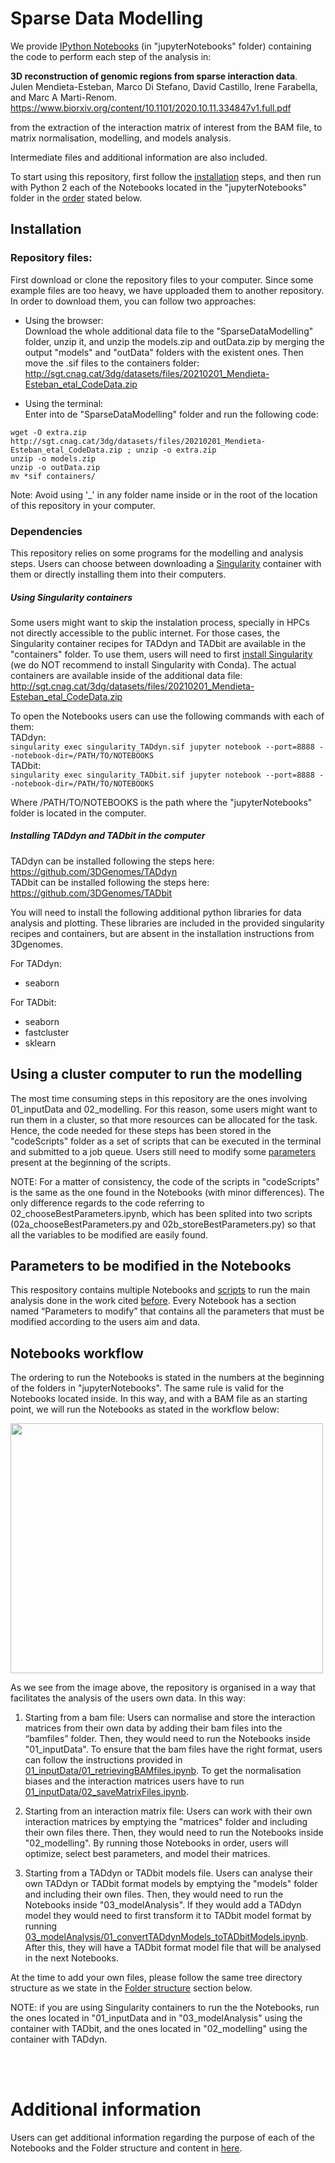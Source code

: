 # Sparse Data Modelling
We provide [IPython Notebooks](https://jupyter.org/) (in "jupyterNotebooks" folder) containing the code to perform each step of the analysis in:  
    
**3D reconstruction of genomic regions from sparse interaction data**.  
Julen Mendieta-Esteban, Marco Di Stefano, David Castillo, Irene Farabella, and Marc A Marti-Renom.  
https://www.biorxiv.org/content/10.1101/2020.10.11.334847v1.full.pdf  
  
from the extraction of the interaction matrix of interest from the BAM file, to matrix normalisation, modelling, and models analysis.  

Intermediate files and additional information are also included.

To start using this repository, first follow the [installation](#installation) steps, and then run with Python 2 each of the Notebooks located in the "jupyterNotebooks" folder in the [order](#notebooks-workflow) stated below. 

## Installation
### Repository files:
First download or clone the repository files to your computer. Since some example files are too heavy, we have upploaded them to another repository. In order to download them, you can follow two approaches:  
- Using the browser:  
Download the whole additional data file to the "SparseDataModelling" folder, unzip it, and unzip the models.zip and outData.zip by merging the output "models" and "outData" folders with the existent ones. Then move the .sif files to the containers folder:  
http://sgt.cnag.cat/3dg/datasets/files/20210201_Mendieta-Esteban_etal_CodeData.zip  
  
- Using the terminal:  
Enter into de "SparseDataModelling" folder and run the following code:
```
wget -O extra.zip http://sgt.cnag.cat/3dg/datasets/files/20210201_Mendieta-Esteban_etal_CodeData.zip ; unzip -o extra.zip
unzip -o models.zip   
unzip -o outData.zip   
mv *sif containers/
```

Note: Avoid using '_' in any folder name inside or in the root of the location of this repository in your computer.  
  
### Dependencies
This repository relies on some programs for the modelling and analysis steps. Users can choose between downloading a [Singularity](https://sylabs.io/) container with them or directly installing them into their computers.  
##### Using Singularity containers
Some users might want to skip the instalation process, specially in HPCs not directly accessible to the public internet. For those cases, the Singularity container recipes for TADdyn and TADbit are available in the "containers" folder. To use them, users will need to first [install Singularity](https://sylabs.io/guides/3.6/admin-guide/installation.html) (we do NOT recommend to install Singularity with Conda). The actual containers are available inside of the additional data file:   
http://sgt.cnag.cat/3dg/datasets/files/20210201_Mendieta-Esteban_etal_CodeData.zip  
    
To open the Notebooks users can use the following commands with each of them:  
TADdyn:  
`singularity exec singularity_TADdyn.sif jupyter notebook --port=8888 --notebook-dir=/PATH/TO/NOTEBOOKS`  
TADbit:  
`singularity exec singularity_TADbit.sif jupyter notebook --port=8888 --notebook-dir=/PATH/TO/NOTEBOOKS` 
  
Where /PATH/TO/NOTEBOOKS is the path where the "jupyterNotebooks" folder is located in the computer.

##### Installing TADdyn and TADbit in the computer
TADdyn can be installed following the steps here:  
https://github.com/3DGenomes/TADdyn  
TADbit can be installed following the steps here:  
https://github.com/3DGenomes/TADbit  
  
You will need to install the following additional python libraries for data analysis and plotting. These libraries are included in the provided singularity recipes and containers, but are absent in the installation instructions from 3Dgenomes.  
  
For TADdyn:  
- seaborn  
    
For TADbit:  
- seaborn  
- fastcluster  
- sklearn  
 
## Using a cluster computer to run the modelling
The most time consuming steps in this repository are the ones involving 01_inputData and 02_modelling. For this reason, some users might want to run them in a cluster, so that more resources can be allocated for the task. Hence, the code needed for these steps has been stored in the "codeScripts" folder as a set of scripts that can be executed in the terminal and submitted to a job queue. Users still need to modify some [parameters](#parameters-to-be-modified-in-the-notebooks) present at the beginning of the scripts.

NOTE: For a matter of consistency, the code of the scripts in "codeScripts" is the same as the one found in the Notebooks (with minor differences). The only difference regards to the code referring to 02_chooseBestParameters.ipynb, which has been splited into two scripts (02a_chooseBestParameters.py and 02b_storeBestParameters.py) so that all the variables to be modified are easily found.

## Parameters to be modified in the Notebooks
This respository contains multiple Notebooks and [scripts](using-a-cluster-computer-to-run-the-modelling) to run the main analysis done in the work cited [before](#sparse-data-modelling). Every Notebook has a section named “Parameters to modify” that contains all the parameters that must be modified according to the users aim and data. 
  
  
## Notebooks workflow
The ordering to run the Notebooks is stated in the numbers at the beginning of the folders in "jupyterNotebooks". The same rule is valid for the Notebooks located inside. In this way, and with a BAM file as an starting point, we will run the Notebooks as stated in the workflow below:  

<img src="https://github.com/julenmendieta/SparseDataModelling/blob/main/misc/scriptsFlow.jpeg" width="500" height="400">

As we see from the image above, the repository is organised in a way that facilitates the analysis of the users own data. In this way:  
1. Starting from a bam file: Users can normalise and store the interaction matrices from their own data by adding their bam files into the “bamfiles” folder. Then, they would need to run the Notebooks inside "01_inputData". To ensure that the bam files have the right format, users can follow the instructions provided in <ins>01_inputData/01_retrievingBAMfiles.ipynb</ins>. To get the normalisation biases and the interaction matrices users have to run <ins>01_inputData/02_saveMatrixFiles.ipynb</ins>.  

2. Starting from an interaction matrix file: Users can work with their own interaction matrices by emptying the "matrices" folder and including their own files there. Then, they would need to run the Notebooks inside "02_modelling". By running those Notebooks in order, users will optimize, select best parameters, and model their matrices.

3. Starting from a TADdyn or TADbit models file. Users can analyse their own TADdyn or TADbit format models by emptying the "models" folder and including their own files. Then, they would need to run the Notebooks inside "03_modelAnalysis". If they would add a TADdyn model they would need to first transform it to TADbit model format by running <ins>03_modelAnalysis/01_convertTADdynModels_toTADbitModels.ipynb</ins>. After this, they will have a TADbit format model file that will be analysed in the next Notebooks. 
   
At the time to add your own files, please follow the same tree directory structure as we state in the [Folder structure](https://github.com/julenmendieta/SparseDataModelling/blob/main/extraInformation.md#folder-structure-and-content) section below.  

NOTE: if you are using Singularity containers to run the the Notebooks, run the ones located in "01_inputData  and in "03_modelAnalysis" using the container with TADbit, and the ones located in "02_modelling" using the container with TADdyn.
    
&nbsp;&nbsp;    
&nbsp;&nbsp;
&nbsp;&nbsp;
&nbsp;&nbsp;
&nbsp;&nbsp;
# Additional information
Users can get additional information regarding the purpose of each of the Notebooks and the Folder structure and content in [here](https://github.com/julenmendieta/SparseDataModelling/blob/main/extraInformation.md).
